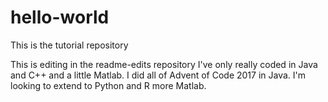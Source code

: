 # hello-world
This is the tutorial repository

This is editing in the readme-edits repository
I've only really coded in Java and C++ and a little Matlab.
I did all of Advent of Code 2017 in Java.
I'm looking to extend to Python and R more Matlab.
